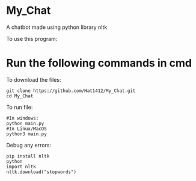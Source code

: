 # My_Chat
A chatbot made using python library nltk 

To use this program:

<strong> <h1> Run the following commands in cmd </h1> </strong>

To download the files:
  ```
  git clone https://github.com/Hat1412/My_Chat.git
  cd My_Chat
  ```
To run file:
  ```
  #In windows:
  python main.py
  #In Linux/MacOS
  python3 main.py
  ```
  
 Debug any errors:
  ```
  pip install nltk
  python
  import nltk
  nltk.download("stopwords")
  ```
